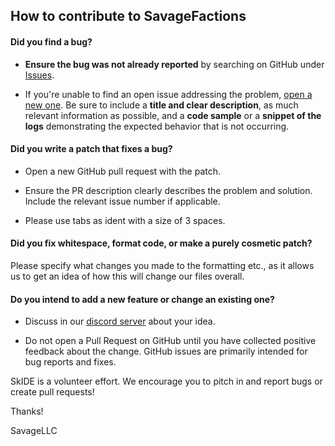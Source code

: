 ## How to contribute to SavageFactions

#### **Did you find a bug?**

* **Ensure the bug was not already reported** by searching on GitHub under [Issues](https://github.com/SavageLLC/SkIDE/issues).

* If you're unable to find an open issue addressing the problem, [open a new one](https://github.com/SavageLLC/SkIDE/issues/new). Be sure to include a **title and clear description**, as much relevant information as possible, and a **code sample** or a **snippet of the logs** demonstrating the expected behavior that is not occurring.

#### **Did you write a patch that fixes a bug?**

* Open a new GitHub pull request with the patch.

* Ensure the PR description clearly describes the problem and solution. Include the relevant issue number if applicable.

* Please use tabs as ident with a size of 3 spaces.

#### **Did you fix whitespace, format code, or make a purely cosmetic patch?**

Please specify what changes you made to the formatting etc., as it allows us to get an idea of how this will change our files overall.

#### **Do you intend to add a new feature or change an existing one?**

* Discuss in our [discord server](https://discord.gg/UPyahX2) about your idea.

* Do not open a Pull Request on GitHub until you have collected positive feedback about the change. GitHub issues are primarily intended for bug reports and fixes.

SkIDE is a volunteer effort. We encourage you to pitch in and report bugs or create pull requests!

Thanks!

SavageLLC

